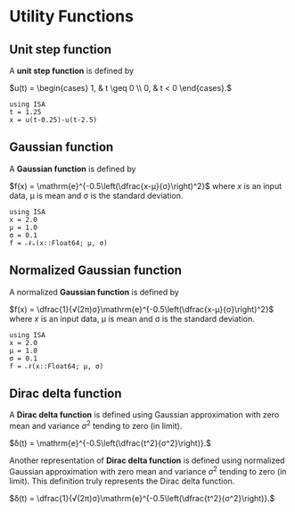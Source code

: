 # Utility Functions

## Unit step function

A **unit step function** is defined by

$u(t) = \begin{cases}
        1, &   t \geq 0 \\
        0, &   t < 0       
        \end{cases}.$

```@example
using ISA
t = 1.25
x = u(t-0.25)-u(t-2.5)
```

## Gaussian function

A **Gaussian function** is defined by

$f(x) = \mathrm{e}^{-0.5\left(\dfrac{x-μ}{σ}\right)^2}$
where $x$ is an input data, μ is mean and σ is the standard
deviation.

```@example
using ISA
x = 2.0
μ = 1.0
σ = 0.1
f = 𝒩ᵤ(x::Float64; μ, σ)
```

## Normalized Gaussian function

A normalized **Gaussian function** is defined by

$f(x) = \dfrac{1}{√(2π)σ}\mathrm{e}^{-0.5\left(\dfrac{x-μ}{σ}\right)^2}$
where $x$ is an input data, μ is mean and σ is the standard
deviation.

```@example
using ISA
x = 2.0
μ = 1.0
σ = 0.1
f = 𝒩(x::Float64; μ, σ)
```

## Dirac delta function

A **Dirac delta function** is defined using Gaussian approximation with
zero mean and variance $σ^2$ tending to zero (in limit).

$δ(t) = \mathrm{e}^{-0.5\left(\dfrac{t^2}{σ^2}\right)}.$

Another representation of **Dirac delta function** is defined
using normalized Gaussian approximation with
zero mean and variance $σ^2$ tending to zero (in limit).
This definition truly represents the Dirac delta function.

$δ(t) = \dfrac{1}{√(2π)σ}\mathrm{e}^{-0.5\left(\dfrac{t^2}{σ^2}\right)}.$
